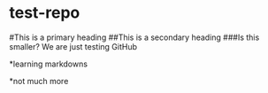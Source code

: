 # test-repo
#This is a primary heading
##This is a secondary heading
###Is this smaller?
We are just testing GitHub

*learning markdowns

*not much more


